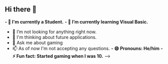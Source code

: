 ## Hi there 👋


**- 🔭 I'm currently a Student.**
**- 🌱 I’m currently learning Visual Basic.**
- 👯 I’m not looking for anything right now.
- 🤔 I'm thinking about future applications.
- 💬 Ask me about gaming
- 📫 As of now I'm not accepting any questions.
**- 😄 Pronouns: He/him**
**- ⚡ Fun fact: Started gaming when I was 10.**
-->
